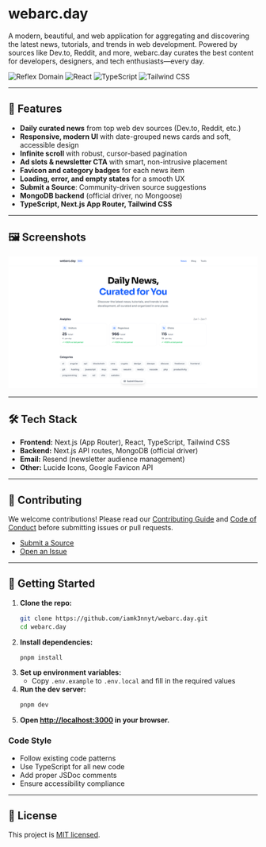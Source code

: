 # webarc.day

A modern, beautiful, and web application for aggregating and discovering the latest news, tutorials, and trends in web development. Powered by sources like Dev.to, Reddit, and more, webarc.day curates the best content for developers, designers, and tech enthusiasts—every day.

![Reflex Domain](https://img.shields.io/badge/Next.js-15.3.3-black?style=for-the-badge&logo=next.js)
![React](https://img.shields.io/badge/React-19.0.0-blue?style=for-the-badge&logo=react)
![TypeScript](https://img.shields.io/badge/TypeScript-5.0-blue?style=for-the-badge&logo=typescript)
![Tailwind CSS](https://img.shields.io/badge/Tailwind_CSS-4.0-38B2AC?style=for-the-badge&logo=tailwind-css)

---

## 🚀 Features

- **Daily curated news** from top web dev sources (Dev.to, Reddit, etc.)
- **Responsive, modern UI** with date-grouped news cards and soft, accessible design
- **Infinite scroll** with robust, cursor-based pagination
- **Ad slots & newsletter CTA** with smart, non-intrusive placement
- **Favicon and category badges** for each news item
- **Loading, error, and empty states** for a smooth UX
- **Submit a Source**: Community-driven source suggestions
- **MongoDB backend** (official driver, no Mongoose)
- **TypeScript, Next.js App Router, Tailwind CSS**

---

## 🖼️ Screenshots

<!-- Add screenshots here -->

![og](./public/og.png)

---

## 🛠️ Tech Stack

- **Frontend:** Next.js (App Router), React, TypeScript, Tailwind CSS
- **Backend:** Next.js API routes, MongoDB (official driver)
- **Email:** Resend (newsletter audience management)
- **Other:** Lucide Icons, Google Favicon API

---

## 📝 Contributing

We welcome contributions! Please read our [Contributing Guide](./CONTRIBUTING.md) and [Code of Conduct](./CODE_OF_CONDUCT.md) before submitting issues or pull requests.

- [Submit a Source](https://github.com/iamk3nnyt/webarc.day/issues/new)
- [Open an Issue](https://github.com/iamk3nnyt/webarc.day/issues)

---

## 🏁 Getting Started

1. **Clone the repo:**
   ```sh
   git clone https://github.com/iamk3nnyt/webarc.day.git
   cd webarc.day
   ```
2. **Install dependencies:**
   ```sh
   pnpm install
   ```
3. **Set up environment variables:**
   - Copy `.env.example` to `.env.local` and fill in the required values
4. **Run the dev server:**
   ```sh
   pnpm dev
   ```
5. **Open [http://localhost:3000](http://localhost:3000) in your browser.**

### Code Style

- Follow existing code patterns
- Use TypeScript for all new code
- Add proper JSDoc comments
- Ensure accessibility compliance

---

## 📄 License

This project is [MIT licensed](./LICENSE).
